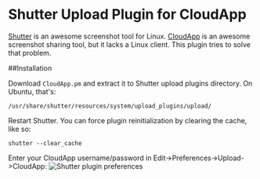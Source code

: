 Shutter Upload Plugin for CloudApp
==================================

[Shutter](http://shutter-project.org/) is an awesome screenshot tool for Linux.  [CloudApp](http://getcloudapp.com) is an awesome screenshot sharing tool, but it lacks a Linux client.  This plugin tries to solve that problem.

##Installation

Download `CloudApp.pm` and extract it to Shutter upload plugins directory. On Ubuntu, that's:
```
/usr/share/shutter/resources/system/upload_plugins/upload/
```

Restart Shutter. You can force plugin reinitialization by clearing the cache, like so:
```
shutter --clear_cache
```

Enter your CloudApp username/password in Edit->Preferences->Upload->CloudApp:
![Shutter plugin preferences](https://cl.ly/1B442j0o3B34/shutter.prefs.png)


